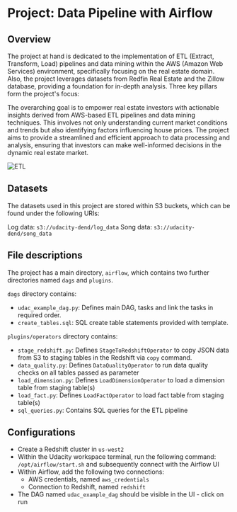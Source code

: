 # Project: Data Pipeline with Airflow 

## Overview

The project at hand is dedicated to the implementation of ETL (Extract, Transform, Load) pipelines and data mining within the AWS (Amazon Web Services) environment, specifically focusing on the real estate domain. Also, the project leverages datasets from Redfin Real Estate and the Zillow database, providing a foundation for in-depth analysis. Three key pillars form the project's focus:

The overarching goal is to empower real estate investors with actionable insights derived from AWS-based ETL pipelines and data mining techniques. This involves not only understanding current market conditions and trends but also identifying factors influencing house prices. The project aims to provide a streamlined and efficient approach to data processing and analysis, ensuring that investors can make well-informed decisions in the dynamic real estate market.

![ETL](https://github.com/VinhhDo/House_Data_Mining_Project_AIT580/assets/98499217/cdbbb20a-95dc-4968-886c-03c5b268b09e)

## Datasets
The datasets used in this project are stored within S3 buckets, which can be found under the following URIs:

Log data: `s3://udacity-dend/log_data`
Song data: `s3://udacity-dend/song_data`

## File descriptions

The project has a main directory, `airflow`, which contains two further directories named `dags` and `plugins`. 

`dags` directory contains:
- `udac_example_dag.py`: Defines main DAG, tasks and link the tasks in required order.
- `create_tables.sql`: SQL create table statements provided with template.

`plugins/operators` directory contains:
- `stage_redshift.py`: Defines `StageToRedshiftOperator` to copy JSON data from S3 to staging tables in the Redshift via `copy` command.
- `data_quality.py`: Defines `DataQualityOperator` to run data quality checks on all tables passed as parameter
- `load_dimension.py`: Defines `LoadDimensionOperator` to load a dimension table from staging table(s)
- `load_fact.py`: Defines `LoadFactOperator` to load fact table from staging table(s)
- `sql_queries.py`: Contains SQL queries for the ETL pipeline

## Configurations

- Create a Redshift cluster in `us-west2` 
- Within the Udacity workspace terminal, run the following command: `/opt/airflow/start.sh` and subsequently connect with the Airflow UI
- Within Airflow, add the following two connections:
    - AWS credentials, named `aws_credentials`
    - Connection to Redshift, named `redshift`
- The DAG named `udac_example_dag` should be visible in the UI - click on run
